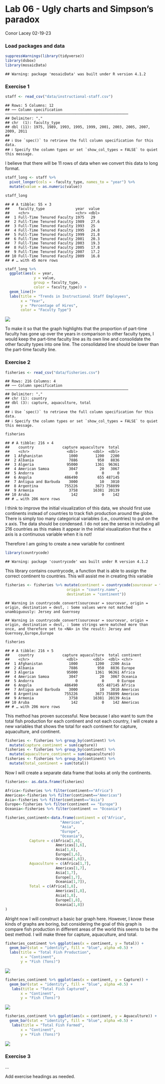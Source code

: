 Lab 06 - Ugly charts and Simpson’s paradox
================
Conor Lacey
02-19-23

### Load packages and data

``` r
suppressWarnings(library(tidyverse))
library(dsbox)
library(mosaicData) 
```

    ## Warning: package 'mosaicData' was built under R version 4.1.2

### Exercise 1

``` r
staff <- read_csv("data/instructional-staff.csv")
```

    ## Rows: 5 Columns: 12
    ## ── Column specification ────────────────────────────────────────────────────────
    ## Delimiter: ","
    ## chr  (1): faculty_type
    ## dbl (11): 1975, 1989, 1993, 1995, 1999, 2001, 2003, 2005, 2007, 2009, 2011
    ## 
    ## ℹ Use `spec()` to retrieve the full column specification for this data.
    ## ℹ Specify the column types or set `show_col_types = FALSE` to quiet this message.

I believe that there will be 11 rows of data when we convert this data
to long format.

``` r
staff_long <- staff %>%
  pivot_longer(cols = -faculty_type, names_to = "year") %>%
  mutate(value = as.numeric(value))

staff_long
```

    ## # A tibble: 55 × 3
    ##    faculty_type              year  value
    ##    <chr>                     <chr> <dbl>
    ##  1 Full-Time Tenured Faculty 1975   29  
    ##  2 Full-Time Tenured Faculty 1989   27.6
    ##  3 Full-Time Tenured Faculty 1993   25  
    ##  4 Full-Time Tenured Faculty 1995   24.8
    ##  5 Full-Time Tenured Faculty 1999   21.8
    ##  6 Full-Time Tenured Faculty 2001   20.3
    ##  7 Full-Time Tenured Faculty 2003   19.3
    ##  8 Full-Time Tenured Faculty 2005   17.8
    ##  9 Full-Time Tenured Faculty 2007   17.2
    ## 10 Full-Time Tenured Faculty 2009   16.8
    ## # … with 45 more rows

``` r
staff_long %>%
  ggplot(aes(x = year,
             y = value,
             group = faculty_type,
             color = faculty_type)) +
  geom_line()+
  labs(title = "Trends in Instructional Staff Employees",
       x = "Year",
       y = "Percentage of Hires",
       color = "Faculty Type")
```

![](lab-06_files/figure-gfm/employee-plot-1.png)<!-- -->

To make it so that the graph highlights that the proportion of part-time
faculty has gone up over the years in comparison to other faculty types,
I would keep the part-time faculty line as its own line and consolidate
the other faculty types into one line. The consolidated line should be
lower than the part-time faculty line.

### Exercise 2

``` r
fisheries <- read_csv("data/fisheries.csv")
```

    ## Rows: 216 Columns: 4
    ## ── Column specification ────────────────────────────────────────────────────────
    ## Delimiter: ","
    ## chr (1): country
    ## dbl (3): capture, aquaculture, total
    ## 
    ## ℹ Use `spec()` to retrieve the full column specification for this data.
    ## ℹ Specify the column types or set `show_col_types = FALSE` to quiet this message.

``` r
fisheries
```

    ## # A tibble: 216 × 4
    ##    country             capture aquaculture  total
    ##    <chr>                 <dbl>       <dbl>  <dbl>
    ##  1 Afghanistan            1000        1200   2200
    ##  2 Albania                7886         950   8836
    ##  3 Algeria               95000        1361  96361
    ##  4 American Samoa         3047          20   3067
    ##  5 Andorra                   0           0      0
    ##  6 Angola               486490         655 487145
    ##  7 Antigua and Barbuda    3000          10   3010
    ##  8 Argentina            755226        3673 758899
    ##  9 Armenia                3758       16381  20139
    ## 10 Aruba                   142           0    142
    ## # … with 206 more rows

I think to improve the initial visualization of this data, we should
first use continents instead of countries to track fish production
around the globe. There is simply too many categorical variables (i.e.,
countries) to put on the x axis. The data should be condensed. I do not
see the sense in including all 216 countries as this makes it appear in
the initial visualization that the x axis is a continuous variable when
it is not!

Therefore I am going to create a new variable for continent

``` r
library(countrycode)
```

    ## Warning: package 'countrycode' was built under R version 4.1.2

This library contains countrycode, a function that is able to assign the
correct continent to countries. This will assist me in creating this
variable

``` r
fisheries <- fisheries %>% mutate(continent = countrycode(sourcevar = fisheries$country,
                            origin = "country.name",
                            destination = "continent"))
```

    ## Warning in countrycode_convert(sourcevar = sourcevar, origin = origin, destination = dest, : Some values were not matched unambiguously: Jersey and Guernsey

    ## Warning in countrycode_convert(sourcevar = sourcevar, origin = origin, destination = dest, : Some strings were matched more than once, and therefore set to <NA> in the result: Jersey and Guernsey,Europe,Europe

``` r
fisheries
```

    ## # A tibble: 216 × 5
    ##    country             capture aquaculture  total continent
    ##    <chr>                 <dbl>       <dbl>  <dbl> <chr>    
    ##  1 Afghanistan            1000        1200   2200 Asia     
    ##  2 Albania                7886         950   8836 Europe   
    ##  3 Algeria               95000        1361  96361 Africa   
    ##  4 American Samoa         3047          20   3067 Oceania  
    ##  5 Andorra                   0           0      0 Europe   
    ##  6 Angola               486490         655 487145 Africa   
    ##  7 Antigua and Barbuda    3000          10   3010 Americas 
    ##  8 Argentina            755226        3673 758899 Americas 
    ##  9 Armenia                3758       16381  20139 Asia     
    ## 10 Aruba                   142           0    142 Americas 
    ## # … with 206 more rows

This method has proven successful. Now because I also want to sum the
total fish production for each continent and not each country, I will
create a new variables that shows the total for each continent for
capture, aquaculture, and continent.

``` r
fisheries <- fisheries %>% group_by(continent) %>% 
  mutate(capture_continent = sum(capture))
fisheries <- fisheries %>% group_by(continent) %>% 
  mutate(aquaculture_continent = sum(aquaculture))
fisheries <- fisheries %>% group_by(continent) %>% 
  mutate(total_continent = sum(total))
```

Now I will create a separate data frame that looks at only the
continents.

``` r
fisheries<- as.data.frame(fisheries)

Africa<-fisheries %>% filter(continent=="Africa")
Americas<-fisheries %>% filter(continent=="Americas")
Asia<-fisheries %>% filter(continent=="Asia")
Europe<-fisheries %>% filter(continent == "Europe")
Oceania<-fisheries %>% filter(continent == "Oceania")

fisheries_continent<-data.frame(continent = c("Africa",
                         "Americas",
                         "Asia",
                         "Europe",
                         "Oceania"),
           Capture = c(Africa[1,6],
                       Americas[1,6],
                       Asia[1,6],
                       Europe[1,6],
                       Oceania[1,6]),
           Aquaculture = c(Africa[1,7],
                       Americas[1,7],
                       Asia[1,7],
                       Europe[1,7],
                       Oceania[1,7]),
           Total = c(Africa[1,8],
                       Americas[1,8],
                       Asia[1,8],
                       Europe[1,8],
                       Oceania[1,8])
)
```

Alright now I will construct a basic bar graph here. However, I know
these kinds of graphs are boring, but considering the goal of this graph
is compare fish production in different areas of the world this seems to
be the best method. I will make three for capture, aquaculture, and
total.

``` r
fisheries_continent %>% ggplot(aes(x = continent, y = Total)) +
  geom_bar(stat = "identity", fill = "blue", alpha =0.5) +
  labs(title = "Total Fish Production",
       x = "Continent",
       y = "Fish (Tons)")
```

![](lab-06_files/figure-gfm/fisheries-histogram-1.png)<!-- -->

``` r
fisheries_continent %>% ggplot(aes(x = continent, y = Capture)) +
  geom_bar(stat = "identity", fill = "blue", alpha =0.5) + 
   labs(title = "Total Fish Captured",
       x = "Continent",
       y = "Fish (Tons)")
```

![](lab-06_files/figure-gfm/fisheries-histogram-2.png)<!-- -->

``` r
fisheries_continent %>% ggplot(aes(x = continent, y = Aquaculture)) +
  geom_bar(stat = "identity", fill = "blue", alpha =0.5) +
   labs(title = "Total Fish Farmed",
       x = "Continent",
       y = "Fish (Tons)")
```

![](lab-06_files/figure-gfm/fisheries-histogram-3.png)<!-- -->

### Exercise 3

…

Add exercise headings as needed.
